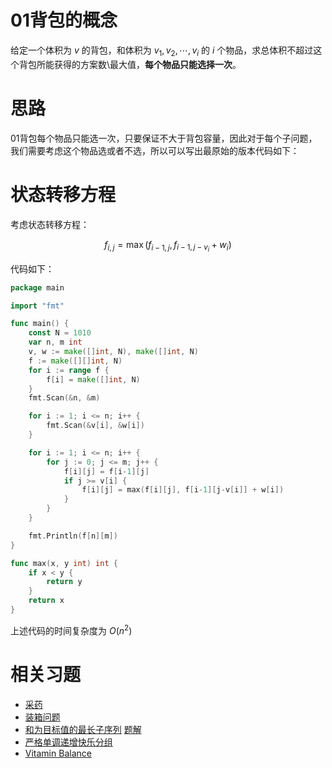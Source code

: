 # 01背包的概念

给定一个体积为 $v$ 的背包，和体积为 $v_{1}, v_{2}, \cdots, v_{i}$ 的 $i$ 个物品，求总体积不超过这个背包所能获得的方案数\最大值，**每个物品只能选择一次**。

# 思路

01背包每个物品只能选一次，只要保证不大于背包容量，因此对于每个子问题，我们需要考虑这个物品选或者不选，所以可以写出最原始的版本代码如下：

# 状态转移方程

考虑状态转移方程：

$$
f_{i,j} = \max(f_{i-1,j}, f_{i-1, j-v_{i}} + w_{i})
$$

代码如下：

```go
package main

import "fmt"

func main() {
	const N = 1010
	var n, m int
	v, w := make([]int, N), make([]int, N)
	f := make([][]int, N)
	for i := range f {
		f[i] = make([]int, N)
	}
	fmt.Scan(&n, &m)

	for i := 1; i <= n; i++ {
		fmt.Scan(&v[i], &w[i])
	}

	for i := 1; i <= n; i++ {
		for j := 0; j <= m; j++ {
            f[i][j] = f[i-1][j]
            if j >= v[i] {
                f[i][j] = max(f[i][j], f[i-1][j-v[i]] + w[i])
            }
		}
	}

	fmt.Println(f[n][m])
}

func max(x, y int) int {
    if x < y {
        return y
    }
    return x
}
```

上述代码的时间复杂度为 $O(n^2)$

# 相关习题
- [采药](https://www.luogu.com.cn/problem/P1048)
- [装箱问题](https://www.luogu.com.cn/problem/P1049)
- [和为目标值的最长子序列](https://leetcode.cn/problems/length-of-the-longest-subsequence-that-sums-to-target/) [题解](https://leetcode.cn/problems/length-of-the-longest-subsequence-that-sums-to-target/solutions/3044020/01bei-bao-wen-ti-chao-xiang-xi-jiang-jie-u8ty)
- [严格单调递增快乐分组](https://sunnywhy.com/problem/10066)
- [Vitamin Balance](https://atcoder.jp/contests/abc390/tasks/abc390_e)